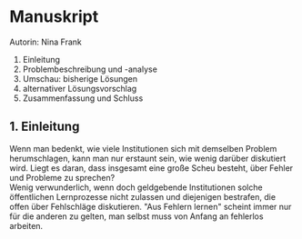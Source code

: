 # Manuskript
Autorin: Nina Frank  
1. Einleitung
2. Problembeschreibung und -analyse
3. Umschau: bisherige Lösungen
4. alternativer Lösungsvorschlag
5. Zusammenfassung und Schluss  


## 1. Einleitung
Wenn man bedenkt, wie viele Institutionen sich mit demselben Problem herumschlagen, kann man nur erstaunt sein, wie wenig darüber diskutiert wird. Liegt es daran, dass insgesamt eine große Scheu besteht, über Fehler und Probleme zu sprechen?  
Wenig verwunderlich, wenn doch geldgebende Institutionen solche öffentlichen Lernprozesse nicht zulassen und diejenigen bestrafen, die offen über Fehlschläge diskutieren. "Aus Fehlern lernen" scheint immer nur für die anderen zu gelten, man selbst muss von Anfang an fehlerlos arbeiten.

